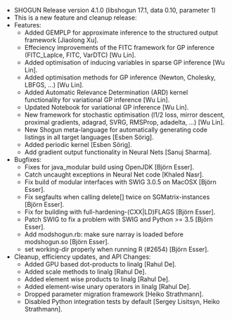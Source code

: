 * SHOGUN Release version 4.1.0 (libshogun 17.1, data 0.10, parameter 1)
* This is a new feature and cleanup release:
* Features:
	- Added GEMPLP for approximate inference to the structured output framework [Jiaolong Xu].
	- Effeciency improvements of the FITC framework for GP inference (FITC_Laplce, FITC, VarDTC) [Wu Lin].
	- Added optimisation of inducing variables in sparse GP inference [Wu Lin].
	- Added optimisation methods for GP inference (Newton, Cholesky, LBFGS, ...) [Wu Lin].
	- Added Automatic Relevance Determination (ARD) kernel functionality for variational GP inference [Wu Lin].
	- Updated Notebook for variational GP inference [Wu Lin].
	- New framework for stochastic optimisation (l1/2 loss, mirror descent, proximal gradients, adagrad, SVRG, RMSProp, adadelta, ...) [Wu Lin].
	- New Shogun meta-language for automatically generating code listings in all target languages [Esben Sörig].
	- Added periodic kernel [Esben Sörig].
	- Add gradient output functionality in Neural Nets [Sanuj Sharma].
* Bugfixes:
	- Fixes for java_modular build using OpenJDK [Björn Esser].
	- Catch uncaught exceptions in Neural Net code [Khaled Nasr].
	- Fix build of modular interfaces with SWIG 3.0.5 on MacOSX [Björn Esser].
	- Fix segfaults when calling delete[] twice on SGMatrix-instances [Björn Esser].
	- Fix for building with full-hardening-(CXX|LD)FLAGS [Björn Esser].
	- Patch SWIG to fix a problem with SWIG and Python >= 3.5 [Björn Esser].
	- Add modshogun.rb: make sure narray is loaded before modshogun.so [Björn Esser].
	- set working-dir properly when running R (#2654) [Björn Esser].
* Cleanup, efficiency updates, and API Changes:
	- Added GPU based dot-products to linalg [Rahul De].
	- Added scale methods to linalg [Rahul De].
	- Added element wise products to linalg [Rahul De].
	- Added element-wise unary operators in linalg [Rahul De].
	- Dropped parameter migration framework [Heiko Strathmann].
	- Disabled Python integration tests by default [Sergey Lisitsyn, Heiko Strathmann].
